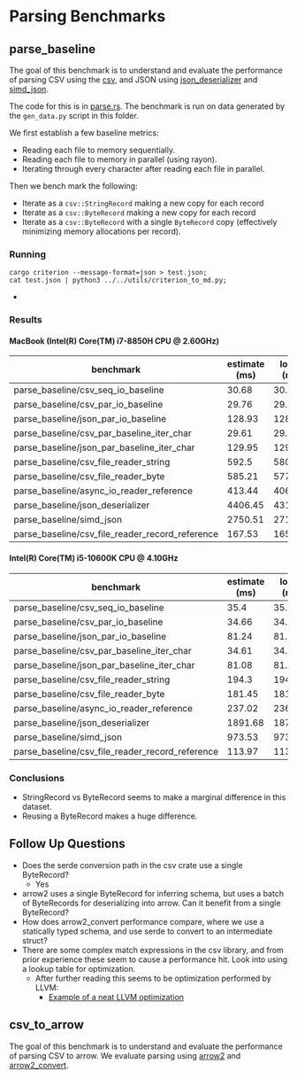 # Parsing Benchmarks

## parse_baseline

The goal of this benchmark is to understand and evaluate the performance of parsing CSV using the [csv](https://docs.rs/csv/latest/csv/), and JSON using [json_deserializer](https://github.com/jorgecarleitao/json-deserializer.git) and [simd_json](https://github.com/simd-lite/simd-json).

The code for this is in [parse.rs](./benches/parse.rs). The benchmark is run on data generated by the `gen_data.py` script in this folder.

We first establish a few baseline metrics:
- Reading each file to memory sequentially.
- Reading each file to memory in parallel (using rayon).
- Iterating through every character after reading each file in parallel.

Then we bench mark the following:

- Iterate as a `csv::StringRecord` making a new copy for each record
- Iterate as a `csv::ByteRecord` making a new copy for each record
- Iterate as a `csv::ByteRecord` with a single `ByteRecord` copy (effectively minimizing memory allocations per record).

### Running
```
cargo criterion --message-format=json > test.json;
cat test.json | python3 ../../utils/criterion_to_md.py;
```
- 
### Results

#### MacBook (Intel(R) Core(TM) i7-8850H CPU @ 2.60GHz)

|benchmark|estimate (ms) |lower (ms)|upper (ms)|
|---------|--------|-----|-----|
|parse_baseline/csv_seq_io_baseline|30.68|30.11|31.35|
|parse_baseline/csv_par_io_baseline|29.76|29.65|29.93|
|parse_baseline/json_par_io_baseline|128.93|128.21|129.87|
|parse_baseline/csv_par_baseline_iter_char|29.61|29.41|29.91|
|parse_baseline/json_par_baseline_iter_char|129.95|129.49|130.69|
|parse_baseline/csv_file_reader_string|592.5|580.55|606.46|
|parse_baseline/csv_file_reader_byte|585.21|577.44|593.89|
|parse_baseline/async_io_reader_reference|413.44|406.44|422.55|
|parse_baseline/json_deserializer|4406.45|4310.1|4531.04|
|parse_baseline/simd_json|2750.51|2718.59|2780.92|
|parse_baseline/csv_file_reader_record_reference|167.53|165.44|169.92|

#### Intel(R) Core(TM) i5-10600K CPU @ 4.10GHz

|benchmark|estimate (ms) |lower (ms)|upper (ms)|
|---------|--------|-----|-----|
|parse_baseline/csv_seq_io_baseline|35.4|35.37|35.44|
|parse_baseline/csv_par_io_baseline|34.66|34.61|34.74|
|parse_baseline/json_par_io_baseline|81.24|81.21|81.28|
|parse_baseline/csv_par_baseline_iter_char|34.61|34.54|34.66|
|parse_baseline/json_par_baseline_iter_char|81.08|81.0|81.14|
|parse_baseline/csv_file_reader_string|194.3|194.17|194.42|
|parse_baseline/csv_file_reader_byte|181.45|181.37|181.57|
|parse_baseline/async_io_reader_reference|237.02|236.58|237.5|
|parse_baseline/json_deserializer|1891.68|1878.17|1917.48|
|parse_baseline/simd_json|973.53|973.05|974.07|
|parse_baseline/csv_file_reader_record_reference|113.97|113.94|114.01|
### Conclusions

- StringRecord vs ByteRecord seems to make a marginal difference in this dataset.
- Reusing a ByteRecord makes a huge difference.

## Follow Up Questions

- Does the serde conversion path in the csv crate use a single ByteRecord?
    - Yes
- arrow2 uses a single ByteRecord for inferring schema, but uses a batch of ByteRecords for deserializing into arrow. Can it benefit from a single ByteRecord?
- How does arrow2_convert performance compare, where we use a statically typed schema, and use serde to convert to an intermediate struct?
- There are some complex match expressions in the csv library, and from prior experience these seem to cause a performance hit. Look into using a lookup table for optimization.
    - After further reading this seems to be optimization performed by LLVM:
        - [Example of a neat LLVM optimization](https://www.reddit.com/r/rust/comments/31kras/are_match_statements_constanttime_operations/)

## csv_to_arrow

The goal of this benchmark is to understand and evaluate the performance of parsing CSV to arrow. We evaluate parsing using [arrow2](https://github.com/jorgecarleitao/arrow2) and [arrow2_convert](https://github.com/DataEngineeringLabs/arrow2-convert).
